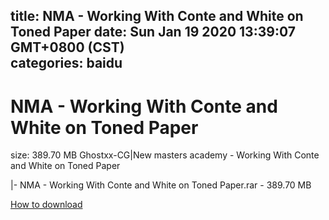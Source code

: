 
title: NMA - Working With Conte and White on Toned Paper
date: Sun Jan 19 2020 13:39:07 GMT+0800 (CST)    
categories: baidu
---

# NMA - Working With Conte and White on Toned Paper
size: 389.70 MB
 Ghostxx-CG|New masters academy - Working With Conte and White on Toned Paper
 
|- NMA - Working With Conte and White on Toned Paper.rar - 389.70 MB

[How to download](https://bpcam.bemobtrk.com/go/2ceec3aa-1ca2-46d6-b9ff-aaa5c184517c?jno=5228)